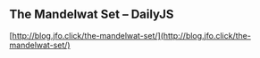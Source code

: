 ## The Mandelwat Set – DailyJS
  
  [http://blog.jfo.click/the-mandelwat-set/](http://blog.jfo.click/the-mandelwat-set/)
